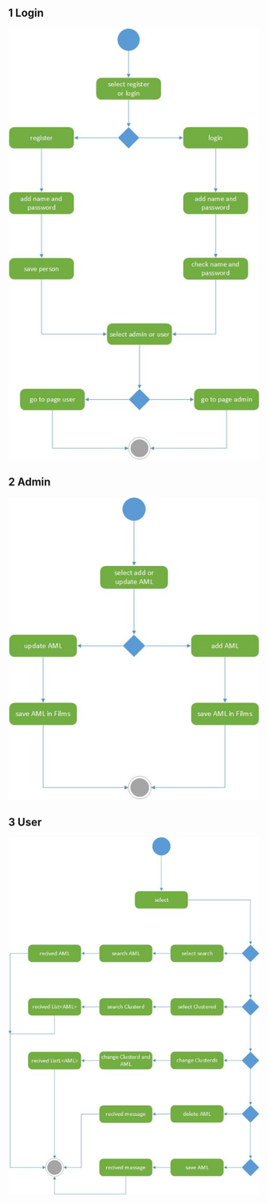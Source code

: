 ## 1 Login
![alt text](files/activityLogin.jpg)
## 2 Admin
![alt text](files/activityAdmin.jpg)
## 3 User
![alt text](files/activityUser.jpg)

